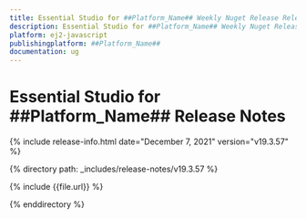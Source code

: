 ```yaml
---
title: Essential Studio for ##Platform_Name## Weekly Nuget Release Release Notes  
description: Essential Studio for ##Platform_Name## Weekly Nuget Release Release Notes  
platform: ej2-javascript
publishingplatform: ##Platform_Name##
documentation: ug
---
```


# Essential Studio for  ##Platform_Name##  Release Notes  

{% include release-info.html date="December 7, 2021"   version="v19.3.57"  %} 

{% directory path: _includes/release-notes/v19.3.57 %}

{% include {{file.url}} %}

{% enddirectory %}
